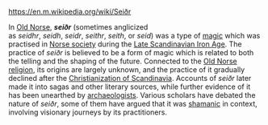 https://en.m.wikipedia.org/wiki/Seiðr

In [Old Norse](https://en.m.wikipedia.org/wiki/Old_Norse "Old Norse"), **_seiðr_** (sometimes anglicized as _seidhr_, _seidh_, _seidr_, _seithr_, _seith_, or _seid_) was a type of [magic](https://en.m.wikipedia.org/wiki/Magic_(paranormal) "Magic (paranormal)") which was practised in [Norse society](https://en.m.wikipedia.org/wiki/Vikings "Vikings") during the [Late Scandinavian Iron Age](https://en.m.wikipedia.org/wiki/Iron_Age_Scandinavia "Iron Age Scandinavia"). The practice of _seiðr_ is believed to be a form of magic which is related to both the telling and the shaping of the future. Connected to the [Old Norse religion](https://en.m.wikipedia.org/wiki/Old_Norse_religion "Old Norse religion"), its origins are largely unknown, and the practice of it gradually declined after the [Christianization of Scandinavia](https://en.m.wikipedia.org/wiki/Christianization_of_Scandinavia "Christianization of Scandinavia"). Accounts of _seiðr_ later made it into sagas and other literary sources, while further evidence of it has been unearthed by [archaeologists](https://en.m.wikipedia.org/wiki/Archaeology "Archaeology"). Various scholars have debated the nature of _seiðr_, some of them have argued that it was [shamanic](https://en.m.wikipedia.org/wiki/Shamanism "Shamanism") in context, involving visionary journeys by its practitioners.